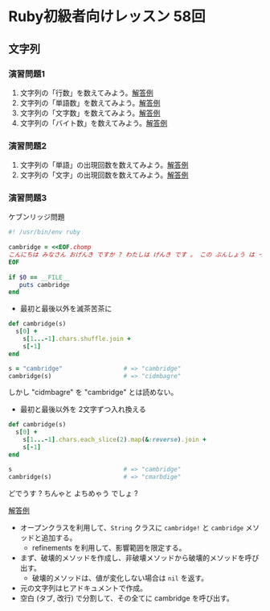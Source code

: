 # Ruby初級者向けレッスン 58回
## 文字列

### 演習問題1
1. 文字列の「行数」を数えてみよう。[解答例](https://github.com/higaki/learn_ruby_kansai_72/blob/master/ex11.rb)
1. 文字列の「単語数」を数えてみよう。[解答例](https://github.com/higaki/learn_ruby_kansai_72/blob/master/ex12.rb)
1. 文字列の「文字数」を数えてみよう。[解答例](https://github.com/higaki/learn_ruby_kansai_72/blob/master/ex13.rb)
1. 文字列の「バイト数」を数えてみよう。[解答例](https://github.com/higaki/learn_ruby_kansai_72/blob/master/ex14.rb)

### 演習問題2
1. 文字列の「単語」の出現回数を数えてみよう。[解答例](https://github.com/higaki/learn_ruby_kansai_72/blob/master/ex21.rb)
1. 文字列の「文字」の出現回数を数えてみよう。[解答例](https://github.com/higaki/learn_ruby_kansai_72/blob/master/ex22.rb)

### 演習問題3

ケブンリッジ問題

```ruby
#! /usr/bin/env ruby
 
cambridge = <<EOF.chomp
こんにちは みなさん おげんき ですか ? わたしは げんき です 。 この ぶんしょう は イギリス の ケンブリッジ だいがく の けんきゅう の けっか にんげん は もじ を にんしき する とき その さいしょ と さいご の もじさえ あっていれば じゅんばん は めちゃくちゃ でも ちゃんと よめる と いう けんきゅう に もとづいて わざと もじの じゅんばん を いれかえて あります 。 どうです ? ちゃんと よめちゃう でしょ ? ちゃんと よめたら はんのう よろしく
EOF
 
if $0 == __FILE__
   puts cambridge
end 
```

* 最初と最後以外を滅茶苦茶に

```ruby
def cambridge(s)
  s[0] + 
    s[1...-1].chars.shuffle.join +
    s[-1]
end

s = "cambridge"                 # => "cambridge"
cambridge(s)                    # => "cidmbagre"
```

しかし "cidmbagre" を "cambridge" とは読めない。

* 最初と最後以外を 2文字ずつ入れ換える

```ruby
def cambridge(s)
  s[0] +
    s[1...-1].chars.each_slice(2).map(&:reverse).join +
    s[-1]
end

s                               # => "cambridge"
cambridge(s)                    # => "cmarbdige"
```

どでうす ? ちんゃと よちめゃう でしょ ?

[解答例](https://github.com/higaki/learn_ruby_kansai_72/blob/master/ex3.rb)

* オープンクラスを利用して、`String` クラスに `cambridge!` と `cambridge` メソッドと追加する。
  * refinements を利用して、影響範囲を限定する。
* まず、破壊的メソッドを作成し、非破壊メソッドから破壊的メソッドを呼び出す。
  * 破壊的メソッドは、値が変化しない場合は `nil` を返す。
* 元の文字列はヒアドキュメントで作成。
* 空白 (タブ, 改行) で分割して、その全てに cambridge を呼び出す。
